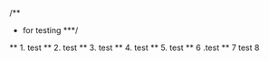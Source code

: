 /**
  * for testing
  ***/


** 1. test 
** 2. test
** 3. test
** 4. test
** 5. test
** 6 .test
** 7  test
8
